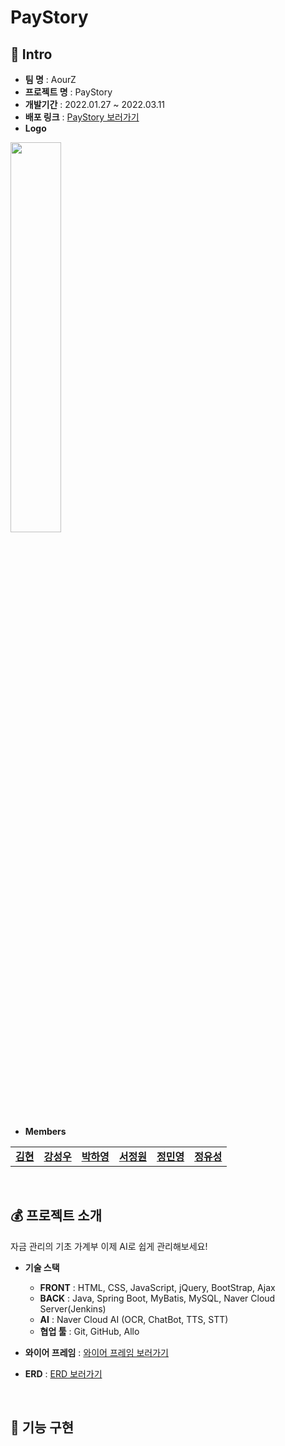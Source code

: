 # PayStory

## 🎩 Intro
- **팀 명** : AourZ
- **프로젝트 명** : PayStory
- **개발기간** : 2022.01.27 ~ 2022.03.11
- **배포 링크** : [PayStory 보러가기](http://49.50.174.115:8080/)
- **Logo**
<img src = "https://user-images.githubusercontent.com/76716519/159049878-0ab33163-9c68-4c51-9da7-7142f5f3e24a.png" width="40%">

- **Members**
<table>
  <tr>
    <td align="center"><a href="https://github.com/Hyeon-2" target="_blank"><b>김현</b></a></td>
    <td align="center"><a href="https://github.com/john9256" target="_blank"><b>강성우</b></a></td>
    <td align="center"><a href="https://github.com/happai079" target="_blank"><b>박하영</b></a></td>
    <td align="center"><a href="https://github.com/reactionj" target="_blank"><b>서정원</b></a></td>
    <td align="center"><a href="https://github.com/Jung-Minyoung" target="_blank"><b>정민영</b></a></td>
    <td align="center"><a href="https://github.com/YSfallingStar" target="_blank"><b>정유성</b></a></td>
  </tr>
</table>

<br/>

## 💰 프로젝트 소개
자금 관리의 기초 가계부 이제 AI로 쉽게 관리해보세요!
- **기술 스택**
   - **FRONT** : HTML, CSS, JavaScript, jQuery, BootStrap, Ajax
   - **BACK** : Java, Spring Boot, MyBatis, MySQL, Naver Cloud Server(Jenkins)
   - **AI** : Naver Cloud AI (OCR, ChatBot, TTS, STT)
   - **협업 툴** : Git, GitHub, Allo 

- **와이어 프레임** : [와이어 프레임 보러가기](https://allo.io/cb4a54bf436a5400e9d774635433)
- **ERD** : [ERD 보러가기](https://www.erdcloud.com/d/WTjPEK6PSJL5ZCqM2)

<br/>

## 🔨 기능 구현

